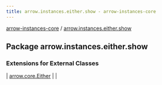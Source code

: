```yaml
---
title: arrow.instances.either.show - arrow-instances-core
---
```


[arrow-instances-core](../index.html) / [arrow.instances.either.show](./index.html)

## Package arrow.instances.either.show

### Extensions for External Classes

| [arrow.core.Either](arrow.core.-either/index.html) |  |

